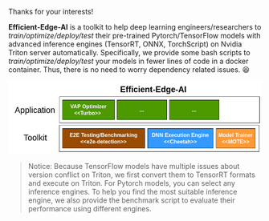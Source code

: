 Thanks for your interests!

__Efficient-Edge-AI__ is a toolkit to help deep learning engineers/researchers to _train/optimize/deploy/test_ their pre-trained Pytorch/TensorFlow models with advanced inference engines (TensorRT, ONNX, TorchScript) on Nvidia Triton server automatically. Specifically, we provide some bash scripts to _train/optimize/deploy/test_ your models in fewer lines of code in a docker container. Thus, there is no need to worry dependency related issues. 😆

![arch](https://github.com/efficient-edge/.github/blob/master/media/architecture.png)

> Notice: Because TensorFlow models have multiple issues about version conflict on Triton, we first convert them to TensorRT formats and execute on Triton. For Pytorch models, you can select any inference engines. To help you find the most suitable inference engine, we also provide the benchmark script to evaluate their performance using different engines.
